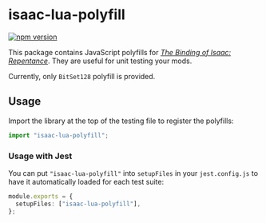 # isaac-lua-polyfill

[![npm version](https://img.shields.io/npm/v/isaac-lua-polyfill.svg)](https://www.npmjs.com/package/isaac-lua-polyfill)

This package contains JavaScript polyfills for [_The Binding of Isaac: Repentance_](https://store.steampowered.com/app/1426300/The_Binding_of_Isaac_Repentance/). They are useful for unit testing your mods.

Currently, only `BitSet128` polyfill is provided.

## Usage

Import the library at the top of the testing file to register the polyfills:

```ts
import "isaac-lua-polyfill";
```

### Usage with Jest

You can put `"isaac-lua-polyfill"` into `setupFiles` in your `jest.config.js` to have it automatically loaded for each test suite:

```ts
module.exports = {
  setupFiles: ["isaac-lua-polyfill"],
};
```
